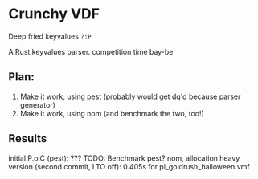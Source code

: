 # Crunchy VDF
Deep fried keyvalues `?:P`

A Rust keyvalues parser.
competition time bay-be

## Plan:
1. Make it work, using pest (probably would get dq'd because parser generator)
2. Make it work, using nom (and benchmark the two, too!)

## Results
initial P.o.C (pest): ??? TODO: Benchmark pest?
nom, allocation heavy version (second commit, LTO off): 0.405s for pl_goldrush_halloween.vmf
